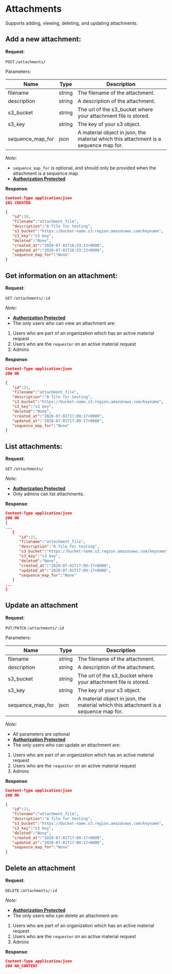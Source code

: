 # Attachments
Supports adding, viewing, deleting, and updating attachments.

## Add a new attachment:

**Request**:

`POST` `/attachments/`

Parameters:

Name            | Type   | Description
----------------|--------|---
filename        | string | The filename of the attachment.
description     | string | A description of the attachment.
s3_bucket       | string | The url of the s3_bucket where your attachment file is stored.
s3_key          | string | The key of your s3 object.
sequence_map_for| json   | A material object in json, the material which this attachment is a sequence map for.

*Note:*

- `sequence_map_for` is optional, and should only be provided when the attachment is a sequence map.
- **[Authorization Protected](authentication.md)**

**Response**:

```json
Content-Type application/json
201 CREATED

{
   "id":18,
   "filename":"attachment_file",
   "description":"A file for testing",
   "s3_bucket":"https://bucket-name.s3.region.amazonaws.com/keyname",
   "s3_key":"s3 key",
   "deleted":"None",
   "created_at":"2020-07-01T16:53:13+0000",
   "updated_at":"2020-07-01T16:53:13+0000",
   "sequence_map_for":"None"
}
```

## Get information on an attachment:

**Request**:

`GET` `/attachments/:id`

*Note:*

- **[Authorization Protected](authentication.md)**
- The only users who can view an attachment are:
1. Users who are part of an organization which has an active material request
2. Users who are the `requester` on an active material request
3. Admins

**Response**:

```json
Content-Type application/json
200 OK

{
   "id":21,
   "filename":"attachment_file",
   "description":"A file for testing",
   "s3_bucket":"https://bucket-name.s3.region.amazonaws.com/keyname",
   "s3_key":"s3 key",
   "deleted":"None",
   "created_at":"2020-07-01T17:09:17+0000",
   "updated_at":"2020-07-01T17:09:17+0000",
   "sequence_map_for":"None"
}
```

## List attachments:

**Request**:

`GET` `/attachments/`

*Note:*

- **[Authorization Protected](authentication.md)**
- Only admins can list attachments.

**Response**:

```json
Content-Type application/json
200 OK
{
...
   {
      "id":21,
      "filename":"attachment_file",
      "description":"A file for testing",
      "s3_bucket":"https://bucket-name.s3.region.amazonaws.com/keyname",
      "s3_key":"s3 key",
      "deleted":"None",
      "created_at":"2020-07-01T17:09:17+0000",
      "updated_at":"2020-07-01T17:09:17+0000",
      "sequence_map_for":"None"
   }
...
}
```

## Update an attachment

**Request**:

`PUT/PATCH` `/attachments/:id`

Parameters:

Name            | Type   | Description
----------------|--------|---
filename        | string | The filename of the attachment.
description     | string | A description of the attachment.
s3_bucket       | string | The url of the s3_bucket where your attachment file is stored.
s3_key          | string | The key of your s3 object.
sequence_map_for| json   | A material object in json, the material which this attachment is a sequence map for.

*Note:*

- All parameters are optional
- **[Authorization Protected](authentication.md)**
- The only users who can update an attachment are:
1. Users who are part of an organization which has an active material request
2. Users who are the `requester` on an active material request
3. Admins

**Response**:

```json
Content-Type application/json
200 OK

{
   "id":21,
   "filename":"attachment_file",
   "description":"A file for testing",
   "s3_bucket":"https://bucket-name.s3.region.amazonaws.com/keyname",
   "s3_key":"s3 key",
   "deleted":"None",
   "created_at":"2020-07-01T17:09:17+0000",
   "updated_at":"2020-07-01T17:09:17+0000",
   "sequence_map_for":"None"
}
```

## Delete an attachment

**Request**:

`DELETE` `/attachments/:id`

*Note:*

- **[Authorization Protected](authentication.md)**
- The only users who can delete an attachment are:
1. Users who are part of an organization which has an active material request
2. Users who are the `requester` on an active material request
3. Admins

**Response**:

```json
Content-Type application/json
204 NO_CONTENT
```

